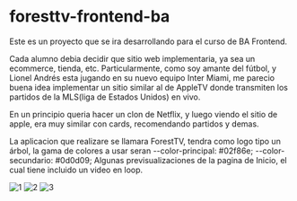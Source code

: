 # foresttv-frontend-ba
Este es un proyecto que se ira desarrollando para el curso de BA Frontend. 

Cada alumno debia decidir que sitio web implementaria, ya sea un ecommerce, tienda, etc. Particularmente, como soy amante del fútbol, y Lionel Andrés esta jugando en su nuevo equipo 
Inter Miami, me parecio buena idea implementar un sitio similar al de AppleTV donde transmiten los partidos de la MLS(liga de Estados Unidos) en vivo.

En un principio queria hacer un clon de Netflix, y luego viendo el sitio de apple, era muy similar con cards, recomendando partidos y demas.

La aplicacion que realizare se llamara ForestTV, tendra como logo tipo un árbol, la gama de colores a usar seran 
--color-principal: #02f86e; 
--color-secundario: #0d0d09;
Algunas previsualizaciones de la pagina de Inicio, el cual tiene incluido un video en loop.

![1](https://github.com/BrianDobler/foresttv-frontend-ba/assets/54556977/fe7b73d4-f9c3-4606-98da-290ba54f92bd)
![2](https://github.com/BrianDobler/foresttv-frontend-ba/assets/54556977/0d08fe4c-cb79-4aa9-b0e1-028236410bf0)
![3](https://github.com/BrianDobler/foresttv-frontend-ba/assets/54556977/4170068f-c0ab-417c-a6c9-21f843e16be8)


